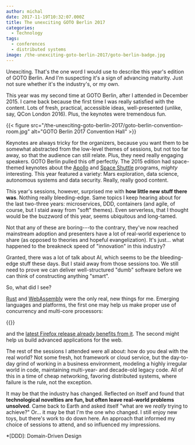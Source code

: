 ```yaml
---
author: michal
date: 2017-11-19T10:32:07.000Z
title: The unexciting GOTO Berlin 2017
categories:
  - Technology
tags:
  - conferences
  - distributed systems
image: /the-unexciting-goto-berlin-2017/goto-berlin-badge.jpg
---
```


Unexciting. That's the one word I would use to describe this year's edition of GOTO Berlin. And I'm suspecting it's a sign of advancing maturity. Just not sure whether it's the industry's, or my own.

<!--more-->

This year was my second time at GOTO Berlin, after I attended in December 2015. I came back because the first time I was really satisfied with the content. Lots of fresh, practical, accessible ideas, well-presented (unlike, say, QCon London 2016). Plus, the keynotes were tremendous fun.

{{< figure src="/the-unexciting-goto-berlin-2017/goto-berlin-convention-room.jpg" alt="GOTO Berlin 2017 Convention Hall" >}}

Keynotes are always tricky for the organizers, because you want them to be somewhat abstracted from the low-level themes of sessions, but not too far away, so that the audience can still relate. Plus, they need really engaging speakers. GOTO Berlin pulled this off perfectly. The 2015 edition had space-themed keynotes about the [Apollo][gotober-2015-apollo] and [Space Shuttle][gotober-2015-space-shuttle] programs, _mighty_ interesting. This year featured a variety: Mars exploration, data science, autonomous systems and data security. Really, really good content.

This year's sessions, however, surprised me with __how little new stuff there was__. Nothing really bleeding-edge. Same topics I keep hearing about for the last two-three years: microservices, DDD, containers (and agile, of course, but I staid away from "soft" themes). Even serverless, that I thought would be the buzzword of this year, seems ubiquitous and long-tamed.

Not that any of these are boring---to the contrary, they've now reached mainstream adoption and presenters have a lot of real-world experience to share (as opposed to theories and hopeful evangelization). It's just... what happened to the breakneck speed of "innovation" in this industry?

Granted, there was a lot of talk about AI, which seems to be _the_ bleeding-edge stuff these days. But I staid away from those sessions too. We still need to prove we can deliver well-structured "dumb" software before we can think of constructing anything "smart".

So, what did I see?

[Rust][rust-lang] and [WebAssembly][webassembly] were the only real, new things for me. Emerging languages and platforms, the first one may help us make proper use of concurrency and multi-core processors:

{{<tweet user="mpaluchowski" id="931147623033180160">}}

and the [latest Firefox release already benefits from it][firefox-rust]. The second might help us build advanced applications for the web.

The rest of the sessions I attended were all about: how do you deal with the real world? Not some fresh, hot framework or cloud service, but the day-to-day grind of working in a business environment, modeling a highly irregular world in code, maintaining multi-year- and decade-old legacy code. All of this in a time of cheap networking, favoring distributed systems, where failure is the rule, not the exception.

It may be that the industry has changed. Reflected on itself and found that __technological novelties are fun, but often leave real-world problems unsolved__. Came back to Earth and asked itself "what are we _really_ trying to achieve?" Or... it may be that I'm the one who changed. I still enjoy new toys, but there's work to do down here. An approach that informed my choice of sessions to attend, and so influenced my impressions.

*[DDD]: Domain-Driven Design

[firefox-rust]: https://blog.rust-lang.org/2017/11/14/Fearless-Concurrency-In-Firefox-Quantum.html
[gotober-2015-apollo]: https://www.youtube.com/watch?v=l3XwpSKqNZw
[gotober-2015-space-shuttle]: https://www.youtube.com/watch?v=AyrRoKN_kvg
[rust-lang]: https://www.rust-lang.org/
[webassembly]: http://webassembly.org/


